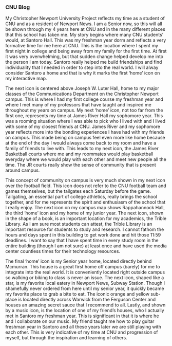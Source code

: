### CNU Blog

My Christopher Newport University Project reflects my time as a student of CNU and as a resident of Newport News. I am a Senior now, so this will all be shown through my 4 years here at CNU and in the many different places that this school has taken me. My story begins where many CNU students’ would, at Santoro Hall. This was my freshman year dorm and reflects a very formative time for me here at CNU. This is the location where I spent my first night in college and being away from my family for the first time. At first it was very overwhelming, but that sudden change helped develop me into the person I am today. Santoro really helped me build friendships and find individuality that I needed in order to step into the real world. I will alway consider Santoro a home and that is why it marks the first ‘home’ icon on my interactive map. 

The next icon is centered above Joseph W. Luter Hall, home to my major classes of the Communications Department on the Christopher Newport campus. This is where I had my first college course my freshman year and where I met many of my professors that have taught and inspired me throughout my years on campus. My next ‘home’ icon, not too far from the first one, represents my time at James River Hall my sophomore year. This was a rooming situation where I was able to pick who I lived with and I lived with some of my closest friends at CNU. James River and my sophomore year reflects more into the bonding experiences I have had with my friends on campus. This made being on campus feel even more like home because at the end of the day I would always come back to my room and have a family of friends to live with. This leads to my next icon, the James River Basketball courts where me and my roommates would play basketball everyday where we would play with each other and meet new people all the time. The JR courts really show the sense of community that is present around campus. 

This concept of community on campus is very much shown in my next icon over the football field. This icon does not refer to the CNU football team and games themselves, but the tailgates each Saturday before the game. Tailgating, an essential part of college athletics, really brings the school together, and for me represents the spirit and enthusiasm of the school that I really enjoy. The next icon on my campus map shows Rappahannock Hall, the third ‘home’ icon and my home of my junior year. The next icon, shown in the shape of a book, is an important location for my academics, the Trible Library. As I am sure most students can attest, the Trible Library is an important resource for students to study and research. I cannot fathom the hours and days spent in this building to get work done and hit those 11:59 deadlines. I want to say that I have spent time in every study room in the entire building (though I am not sure) at least once and have used the media center countless times for their technology resources.

The final ‘home’ icon is my Senior year home, located directly behind Mcmurran. This house is a great first home off campus (barely) for me to integrate into the real world. It is conveniently located right outside campus so walking or biking to class is never an issue. The next icon, shaped like a star, is my favorite local eatery in Newport News, Subway Station. Though I shamefully never ordered from here until my senior year, it quickly became my favorite place to grab a bite to eat. The iconic orange and yellow sub-place is located directly across Warwick from the Ferguson Center and houses an amazing secret sauce that I recommend to all. Lastly, and shown by a music icon, is the location of one of my friend’s houses, who I actually met in Santoro my freshman year. This is significant in that it is where he and I collaborate on our music. My friend taught me how to play guitar freshman year in Santoro and all these years later we are still playing with each other. This is very indicative of my time at CNU and progression of myself, but through the inspiration and learning of others. 
